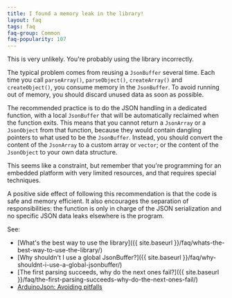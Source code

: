 ```yaml
---
title: I found a memory leak in the library!
layout: faq
tags: faq
faq-group: Common
faq-popularity: 107
---
```


This is very unlikely. You're probably using the library incorrectly.

The typical problem comes from reusing a `JsonBuffer` several time.
Each time you call `parseArray()`, `parseObject()`, `createArray()` and `createObject()`, you consume memory in the `JsonBuffer`.
To avoid running out of memory, you should discard unused data as soon as possible.

The recommended practice is to do the JSON handling in a dedicated function, with a local `JsonBuffer` that will be automatically reclaimed when the function exits.
This means that you cannot return a `JsonArray` or a `JsonObject` from that function, because they would contain dangling pointers to what used to be the `JsonBuffer`.
Instead, you should convert the content of the `JsonArray` to a custom array or `vector`; or the content of the `JsonObject` to your own data structure.

This seems like a constraint, but remember that you're programming for an embedded platform with very limited resources, and that requires special techniques.

A positive side effect of following this recommendation is that the code is safe and memory efficient. It also encourages the separation of responsibilities: the function is only in charge of the JSON serialization and no specific JSON data leaks elsewhere is the program.

See:

* [What's the best way to use the library]({{ site.baseurl }}/faq/whats-the-best-way-to-use-the-library/)
* [Why shouldn't I use a global JsonBuffer?]({{ site.baseurl }}/faq/why-shouldnt-i-use-a-global-jsonbuffer/)
* [The first parsing succeeds, why do the next ones fail?]({{ site.baseurl }}/faq/the-first-parsing-succeeds-why-do-the-next-ones-fail/)
* [ArduinoJson: Avoiding pitfalls](https://github.com/bblanchon/ArduinoJson/wiki/Avoiding%20pitfalls)
